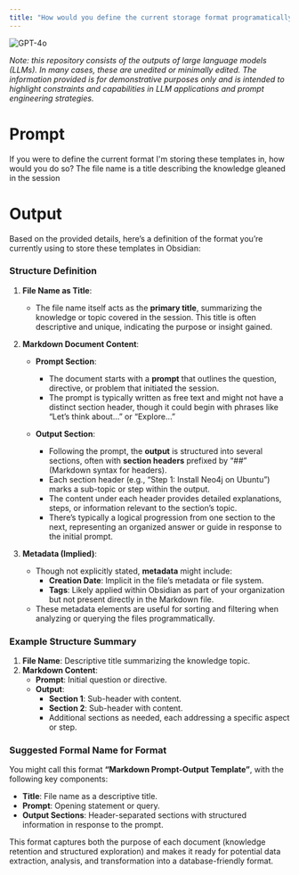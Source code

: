 ```yaml
---
title: "How would you define the current storage format programatically"
---
```

![GPT-4o](https://img.shields.io/badge/GPT--4o-3333FF?style=for-the-badge&logo=openai&logoColor=white)



*Note: this repository consists of the outputs of large language models (LLMs). In many cases, these are unedited or minimally edited. The information provided is for demonstrative purposes only and is intended to highlight constraints and capabilities in LLM applications and prompt engineering strategies.*


# Prompt

If you were to define the current format I'm storing these templates in, how would you do so? The file name is a title describing the knowledge gleaned in the session

# Output

Based on the provided details, here’s a definition of the format you’re currently using to store these templates in Obsidian:

### Structure Definition

1. **File Name as Title**:
   - The file name itself acts as the **primary title**, summarizing the knowledge or topic covered in the session. This title is often descriptive and unique, indicating the purpose or insight gained.

2. **Markdown Document Content**:
   - **Prompt Section**: 
     - The document starts with a **prompt** that outlines the question, directive, or problem that initiated the session.
     - The prompt is typically written as free text and might not have a distinct section header, though it could begin with phrases like “Let’s think about…” or “Explore…”

   - **Output Section**:
     - Following the prompt, the **output** is structured into several sections, often with **section headers** prefixed by “##” (Markdown syntax for headers).
     - Each section header (e.g., “Step 1: Install Neo4j on Ubuntu”) marks a sub-topic or step within the output. 
     - The content under each header provides detailed explanations, steps, or information relevant to the section’s topic.
     - There’s typically a logical progression from one section to the next, representing an organized answer or guide in response to the initial prompt.

3. **Metadata (Implied)**:
   - Though not explicitly stated, **metadata** might include:
     - **Creation Date**: Implicit in the file’s metadata or file system.
     - **Tags**: Likely applied within Obsidian as part of your organization but not present directly in the Markdown file.
   - These metadata elements are useful for sorting and filtering when analyzing or querying the files programmatically.

### Example Structure Summary

1. **File Name**: Descriptive title summarizing the knowledge topic.
2. **Markdown Content**:
   - **Prompt**: Initial question or directive.
   - **Output**:
     - **Section 1**: Sub-header with content.
     - **Section 2**: Sub-header with content.
     - Additional sections as needed, each addressing a specific aspect or step.

### Suggested Formal Name for Format
You might call this format **“Markdown Prompt-Output Template”**, with the following key components:
   - **Title**: File name as a descriptive title.
   - **Prompt**: Opening statement or query.
   - **Output Sections**: Header-separated sections with structured information in response to the prompt.

This format captures both the purpose of each document (knowledge retention and structured exploration) and makes it ready for potential data extraction, analysis, and transformation into a database-friendly format.